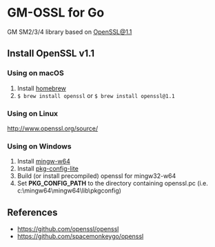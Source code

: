 # GM-OSSL for Go
GM SM2/3/4 library based on [OpenSSL@1.1](https://github.com/openssl/openssl)

## Install OpenSSL v1.1

### Using on macOS
1. Install [homebrew](http://brew.sh/)
2. `$ brew install openssl` or `$ brew install openssl@1.1`

### Using on Linux
http://www.openssl.org/source/

### Using on Windows
1. Install [mingw-w64](http://mingw-w64.sourceforge.net/)
2. Install [pkg-config-lite](http://sourceforge.net/projects/pkgconfiglite)
3. Build (or install precompiled) openssl for mingw32-w64
4. Set __PKG\_CONFIG\_PATH__ to the directory containing openssl.pc
   (i.e. c:\mingw64\mingw64\lib\pkgconfig)
   
## References
- https://github.com/openssl/openssl
- https://github.com/spacemonkeygo/openssl